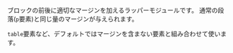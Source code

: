 ブロックの前後に適切なマージンを加えるラッパーモジュールです。
通常の段落(`p`要素)と同じ量のマージンが与えられます。

`table`要素など、デフォルトではマージンを含まない要素と組み合わせて使います。
